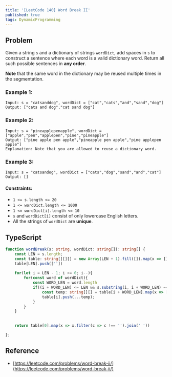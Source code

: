 ```yaml
---
title: '[LeetCode 140] Word Break II'
published: true
tags: DynamicProgramming
---
```


## Problem

Given a string `s` and a dictionary of strings `wordDict`, add spaces in `s` to construct a sentence where each word is a valid dictionary word. Return all such possible sentences in **any order**.

**Note** that the same word in the dictionary may be reused multiple times in the segmentation.

### Example 1:

```
Input: s = "catsanddog", wordDict = ["cat","cats","and","sand","dog"]
Output: ["cats and dog","cat sand dog"]
```

### Example 2:

```
Input: s = "pineapplepenapple", wordDict = ["apple","pen","applepen","pine","pineapple"]
Output: ["pine apple pen apple","pineapple pen apple","pine applepen apple"]
Explanation: Note that you are allowed to reuse a dictionary word.
```

### Example 3:

```
Input: s = "catsandog", wordDict = ["cats","dog","sand","and","cat"]
Output: []
```
 
#### Constraints:

- `1 <= s.length <= 20`
- `1 <= wordDict.length <= 1000`
- `1 <= wordDict[i].length <= 10`
- `s` and `wordDict[i]` consist of only lowercase English letters.
- All the strings of `wordDict` are **unique**.

## TypeScript

```typescript
function wordBreak(s: string, wordDict: string[]): string[] {
    const LEN = s.length;
    const table: string[][][] = new Array(LEN + 1).fill([]).map(x => []);
    table[LEN].push([''])
    
    for(let i = LEN - 1; i >= 0; i--){
        for(const word of wordDict){
            const WORD_LEN = word.length
            if((i + WORD_LEN) <= LEN && s.substring(i, i + WORD_LEN) === word){
                const temp: string[][] = table[i + WORD_LEN].map(x => [word, ...x]);
                table[i].push(...temp);
            }
        }
    }
    
    
    return table[0].map(x => x.filter(c => c !== '').join(' '))

};
```

## Reference

- [https://leetcode.com/problems/word-break-ii/](https://leetcode.com/problems/word-break-ii/)